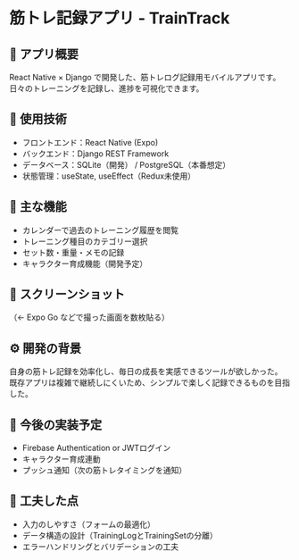 # 筋トレ記録アプリ - TrainTrack

## 📱 アプリ概要
React Native × Django で開発した、筋トレログ記録用モバイルアプリです。
日々のトレーニングを記録し、進捗を可視化できます。

## 🧩 使用技術
- フロントエンド：React Native (Expo)
- バックエンド：Django REST Framework
- データベース：SQLite（開発） / PostgreSQL（本番想定）
- 状態管理：useState, useEffect（Redux未使用）

## 🎯 主な機能
- カレンダーで過去のトレーニング履歴を閲覧
- トレーニング種目のカテゴリー選択
- セット数・重量・メモの記録
- キャラクター育成機能（開発予定）

## 📸 スクリーンショット
（← Expo Go などで撮った画面を数枚貼る）

## ⚙️ 開発の背景
自身の筋トレ記録を効率化し、毎日の成長を実感できるツールが欲しかった。
既存アプリは複雑で継続しにくいため、シンプルで楽しく記録できるものを目指した。

## 🧪 今後の実装予定
- Firebase Authentication or JWTログイン
- キャラクター育成連動
- プッシュ通知（次の筋トレタイミングを通知）

## 💬 工夫した点
- 入力のしやすさ（フォームの最適化）
- データ構造の設計（TrainingLogとTrainingSetの分離）
- エラーハンドリングとバリデーションの工夫
